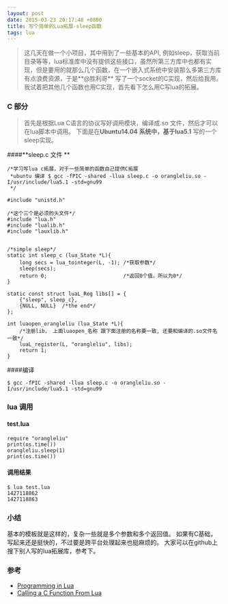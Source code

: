 ```yaml
---
layout: post
date: 2015-03-23 20:17:48 +0800
title: 写个简单的Lua拓展-sleep函数
tags: lua
---
```


> 这几天在做一个小项目，其中用到了一些基本的API, 例如sleep，获取当前目录等等，lua标准库中没有提供这些接口，虽然所第三方库中也都有实现，但是要用的就那么几个函数，在一个嵌入式系统中安装那么多第三方库有点浪费资源，于是**@胜利哥** 写了一个socket的C实现，然后给我用。我试着把其他几个函数也用C实现，首先看下怎么用C写lua的拓展。

### C 部分
> 首先是根据Lua C语言的协议写好调用模块，编译成.so 文件，然后才可以在lua脚本中调用。 下面是在**Ubuntu14.04 **系统中，基于**lua5.1** 写的一个sleep实现。

####**sleep.c 文件 **

    /*学习写lua c拓展，对于一些简单的函数自己提供C拓展
     *ubuntu 编译 $ gcc -fPIC -shared -llua sleep.c -o orangleliu.so -I/usr/include/lua5.1 -std=gnu99
     */

    #include "unistd.h"

    /*这个三个是必须的头文件*/
    #include "lua.h"
    #include "lualib.h"
    #include "lauxlib.h"


    /*simple sleep*/
    static int sleep_c (lua_State *L){
        long secs = lua_tointeger(L, -1); /*获取参数*/
        sleep(secs);
        return 0;                         /*返回0个值，所以为0*/
    }

    static const struct luaL_Reg libs[] = {
        {"sleep", sleep_c},
        {NULL, NULL}  /*the end*/
    };

    int luaopen_orangleliu (lua_State *L){
        /*注册lib， 上面luaopen_名称 跟下面注册的名称要一致, 还要和编译的.so文件名一致*/
        luaL_register(L, "orangleliu", libs);
        return 1;
    }

####编译

    $ gcc -fPIC -shared -llua sleep.c -o orangleliu.so -I/usr/include/lua5.1 -std=gnu99

### lua 调用

#### **test.lua**

    require "orangleliu"
    print(os.time())
    orangleliu.sleep(1)
    print(os.time())

#### 调用结果

    $ lua test.lua
    1427118862
    1427118863

### 小结

基本的模板就是这样的，复杂一些就是多个参数和多个返回值。 如果有C基础，写起来还是挺快的，不过要是跨平台处理起来也挺麻烦的。
大家可以在github上搜下别人写的lua拓展库，参考下。

### 参考
+ [Programming in Lua](http://www.lua.org/pil/26.1.html)
+ [Calling a C Function From Lua](http://www.troubleshooters.com/codecorn/lua/lua_lua_calls_c.htm#_Make_an_msleep_Function)













